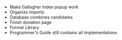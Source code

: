 - Make Gallagher Index popup work
- Organize imports
- Database combines candidates
- Finish donation page
- Format Library
- Programmer's Guide still contains all implementations